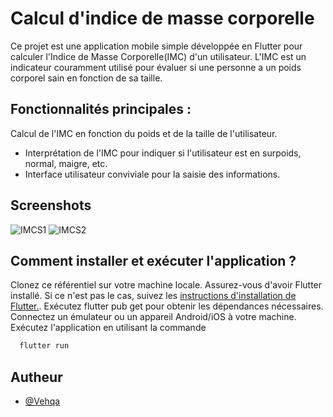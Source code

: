 
# Calcul d'indice de masse corporelle


Ce projet est une application mobile simple développée en Flutter pour calculer l'Indice de Masse Corporelle(IMC) d'un utilisateur. L'IMC est un indicateur couramment utilisé pour évaluer si une personne a un poids corporel sain en fonction de sa taille.


## Fonctionnalités principales :

Calcul de l'IMC en fonction du poids et de la taille de l'utilisateur.
- Interprétation de l'IMC pour indiquer si l'utilisateur est en surpoids, normal, maigre, etc.
- Interface utilisateur conviviale pour la saisie des informations.


## Screenshots

![IMCS1](https://github.com/Vehqa/IMC-Calculateur/assets/119660344/68f7492d-f688-466e-a45c-0e7cb34f09da)
![IMCS2](https://github.com/Vehqa/IMC-Calculateur/assets/119660344/79b9ea01-1f3e-4a05-8d78-b162e32d3148)


## Comment installer et exécuter l'application ?

Clonez ce référentiel sur votre machine locale.
Assurez-vous d'avoir Flutter installé. Si ce n'est pas le cas, suivez les
[ instructions d'installation de Flutter.](https://docs.flutter.dev/get-started/install).
Exécutez flutter pub get pour obtenir les dépendances nécessaires.
Connectez un émulateur ou un appareil Android/iOS à votre machine.
Exécutez l'application en utilisant la commande
```bash
  flutter run
```

## Autheur

- [@Vehqa](https://www.github.com/Vehqa)
